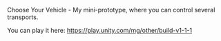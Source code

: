 Choose Your Vehicle - My mini-prototype, where you can control several transports.

You can play it here: https://play.unity.com/mg/other/build-v1-1-1
